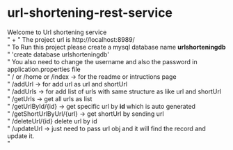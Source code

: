 # url-shortening-rest-service
 Welcome to Url shortening service <br> " + " The project url is http://localhost:8989/ <br>"
				To Run this project please create a mysql database name <b>urlshorteningdb</b> <br>"
				'create database urlshorteningdb' <br>"
				 You also need to change the username and also the password in application.properties file <br>"
				 / or /home or /index -> for the readme or intructions page <br>"
			/addUrl -> for add url as url and shortUrl <br>"
				/addUrls -> for add list of urls with same structure as like url and shortUrl <br>"
				/getUrls -> get all urls as list <br>"
				 /getUrlById/{id} -> get specific url by <b> id </b> which is auto generated <br>"
				 /getShortUrlByUrl/{url} -> get shortUrl by sending url <br>"
				 /deleteUrl/{id} delete url by id <br>"
				/updateUrl -> just need to pass url obj and it will find the record and update it. <br>"
